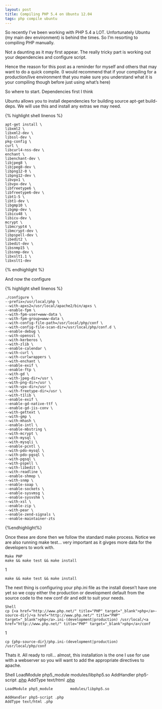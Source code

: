 ```yaml
---
layout: post
title: Compiling PHP 5.4 on Ubuntu 12.04
tags: php compile ubuntu
---
```



So recently I’ve been working with PHP 5.4 a LOT. Unfortunately Ubuntu (my main dev environment) is behind the times. So I’m resorting to compiling PHP manually.

Not a daunting as it may first appear. The really tricky part is working out your dependencies and configure script.

Hence the reason for this post as a reminder for myself and others that may want to do a quick compile. (I would recommend that if your compiling for a production/live environment that you make sure you understand what it is your compiling though before just using what’s here)

So where to start. Dependencies first I think

Ubuntu allows you to install dependencies for building source apt-get build-deps. We will use this and install any extras we may need.

{% highlight shell linenos %}

    apt-get install \
    libxml2 \
    libxml2-dev \
    libssl-dev \
    pkg-config \
    curl \
    libcurl4-nss-dev \
    enchant \
    libenchant-dev \
    libjpeg8 \
    libjpeg8-dev \
    libpng12-0 \
    libpng12-dev \
    libvpx1 \
    libvpx-dev \
    libfreetype6 \
    libfreetype6-dev \
    libt1-5 \
    libt1-dev \
    libgmp10 \
    libgmp-dev \
    libicu48 \
    libicu-dev \
    mcrypt \
    libmcrypt4 \
    libmcrypt-dev \
    libpspell-dev \
    libedit2 \
    libedit-dev \
    libsnmp15 \
    libsnmp-dev \
    libxslt1.1 \
    libxslt1-dev
    
{% endhighlight %}

And now the configure

{% highlight shell linenos %}

    ./configure \
    --prefix=/usr/local/php \
    --with-apxs2=/usr/local/apache2/bin/apxs \
    --enable-fpm \
    --with-fpm-user=www-data \
    --with-fpm-group=www-data \
    --with-config-file-path=/usr/local/php/conf \
    --with-config-file-scan-dir=/usr/local/php/conf.d \
    --enable-debug \
    --with-openssl \
    --with-kerberos \
    --with-zlib \
    --enable-calendar \
    --with-curl \
    --with-curlwrappers \
    --with-enchant \
    --enable-exif \
    --enable-ftp \
    --with-gd \
    --with-jpeg-dir=/usr \
    --with-png-dir=/usr \
    --with-vpx-dir=/usr \
    --with-freetype-dir=/usr \
    --with-t1lib \
    --enable-exif \
    --enable-gd-native-ttf \
    --enable-gd-jis-conv \
    --with-gettext \
    --with-gmp \
    --with-mhash \
    --enable-intl \
    --enable-mbstring \
    --with-mcrypt \
    --with-mysql \
    --with-mysqli \
    --enable-pcntl \
    --with-pdo-mysql \
    --with-pdo-pgsql \
    --with-pgsql \
    --with-pspell \
    --with-libedit \
    --with-readline \
    --enable-shmop \
    --with-snmp \
    --enable-soap \
    --enable-sockets \
    --enable-sysvmsg \
    --enable-sysvshm \
    --with-xsl \
    --enable-zip \
    --with-pear \
    --enable-zend-signals \
    --enable-maintainer-zts

{%endhighlight%}

Once these are done then we follow the standard make process. Notice we are also running make test… very important as it givges more data for the developers to work with.

    Make PHP
    make && make test && make install
1
	
    make && make test && make install

The next thing is configuring your php.ini file as the install doesn’t have one yet so we copy either the production or development default from the source code to the new conf dir and edit to suit your needs.

    Shell
    cp {<a href="http://www.php.net/" title="PHP" target="_blank">php</a>-source-dir}/<a href="http://www.php.net/" title="PHP" target="_blank">php</a>.ini-(development|production) /usr/local/<a href="http://www.php.net/" title="PHP" target="_blank">php</a>/conf
1
	
    cp {php-source-dir}/php.ini-(development|production) /usr/local/php/conf

Thats it. All ready to roll… almost, this installation is the one I use for use with a webserver so you will want to add the appropriate directives to apache.

Shell
    LoadModule php5_module modules/libphp5.so AddHandler php5-script .<a href="http://www.php.net/" title="PHP" target="_blank">php</a> AddType text/html .<a href="http://www.php.net/" title="PHP" target="_blank">php</a>
      
    LoadModule php5_module        modules/libphp5.so
 
    AddHandler php5-script .php
    AddType text/html .php